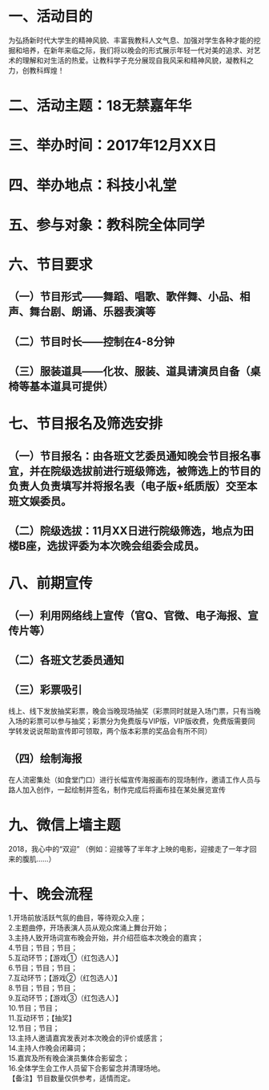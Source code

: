 # 一、活动目的
  为弘扬新时代大学生的精神风貌、丰富我教科人文气息、加强对学生各种才能的挖掘和培养，在新年来临之际，我们将以晚会的形式展示年轻一代对美的追求、对艺术的理解和对生活的热爱。让教科学子充分展现自我风采和精神风貌，凝教科之力，创教科辉煌！

# 二、活动主题：18无禁嘉年华

# 三、举办时间：2017年12月XX日

# 四、举办地点：科技小礼堂

# 五、参与对象：教科院全体同学

# 六、节目要求
## （一）节目形式――舞蹈、唱歌、歌伴舞、小品、相声、舞台剧、朗诵、乐器表演等 
## （二）节目时长――控制在4-8分钟
## （三）服装道具――化妆、服装、道具请演员自备（桌椅等基本道具可提供）

# 七、节目报名及筛选安排
## （一）节目报名：由各班文艺委员通知晚会节目报名事宜，并在院级选拔前进行班级筛选，被筛选上的节目的负责人负责填写并将报名表（电子版+纸质版）交至本班文娱委员。
## （二）院级选拔：11月XX日进行院级筛选，地点为田楼B座，选拔评委为本次晚会组委会成员。

# 八、前期宣传
## （一）利用网络线上宣传（官Q、官微、电子海报、宣传片等）
## （二）各班文艺委员通知
## （三）彩票吸引
线上、线下发放抽奖彩票，晚会当晚现场抽奖（彩票同时就是入场门票，只有当晚入场的彩票可以参与抽奖；彩票分为免费版与VIP版，VIP版收费，免费版需要同学转发说说帮助宣传即可领取，两个版本彩票的奖品会有所不同）
## （四）绘制海报
在人流密集处（如食堂门口）进行长幅宣传海报画布的现场制作，邀请工作人员与路人加入创作，一起绘制并签名，制作完成后将画布挂在某处展览宣传

# 九、微信上墙主题
  2018，我心中的“双迎” （例如：迎接等了半年才上映的电影，迎接走了一年才回来的腹肌……）

# 十、晚会流程
1.开场前放活跃气氛的曲目，等待观众入座；  
2.主题曲停，开场表演人员从观众席涌上舞台开始；  
3.主持人致开场词宣布晚会开始，并介绍莅临本次晚会的嘉宾；  
4.节目；节目；节目；  
5.互动环节；【游戏①（红包选人）】  
6.节目；节目；节目；  
7.互动环节；【游戏②（红包选人）】  
8.节目；节目；节目；  
9.互动环节；【游戏③（红包选人）】  
10.节目；节目；  
11.互动环节；【抽奖】  
12.节目；节目；  
13.主持人邀请嘉宾发表对本次晚会的评价或感言；  
14.主持人作晚会闭幕词；  
15.嘉宾及所有晚会演员集体合影留念；  
16.全体学生会工作人员留下合影留念并清理场地。  
【备注】节目数量仅供参考，适情而定。  
        
 
